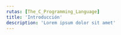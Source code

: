```yaml
---
rutas: [The_C_Programming_Language]
title: 'Introducción'
description: 'Lorem ipsum dolor sit amet'
---
```



